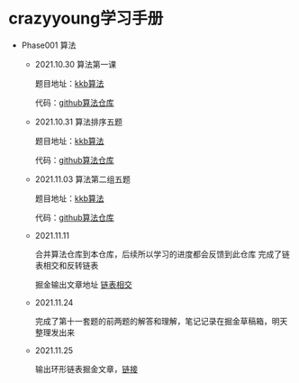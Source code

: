 # crazyyoung学习手册

- Phase001 算法

  - 2021.10.30 算法第一课
    
    题目地址：[kkb算法](https://school-exam.kaikeba.com/personal-table/public-login/4032)
 
    代码：[github算法仓库](https://github.com/crazyyoung1020/algorithm.git)
    
  - 2021.10.31 算法排序五题

    题目地址：[kkb算法](https://school-exam.kaikeba.com/personal-root/public-exam/4039)
  
    代码：[github算法仓库](https://github.com/crazyyoung1020/algorithm.git)
    
  - 2021.11.03 算法第二组五题
    
    题目地址：[kkb算法](https://school-exam.kaikeba.com/personal-root/public-exam/4271)
    
    代码：[github算法仓库](https://github.com/crazyyoung1020/algorithm.git)
  
  - 2021.11.11 
  
      合并算法仓库到本仓库，后续所以学习的进度都会反馈到此仓库
      完成了链表相交和反转链表
      
      掘金输出文章地址 [链表相交](https://juejin.cn/post/7029342152425472013)

  - 2021.11.24

      完成了第十一套题的前两题的解答和理解，笔记记录在掘金草稿箱，明天整理发出来
  
  - 2021.11.25
      
      输出环形链表掘金文章，[链接](https://juejin.cn/post/7034293284595826701)
